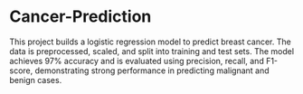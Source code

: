 # Cancer-Prediction
This project builds a logistic regression model to predict breast cancer. The data is preprocessed, scaled, and split into training and test sets. The model achieves 97% accuracy and is evaluated using precision, recall, and F1-score, demonstrating strong performance in predicting malignant and benign cases.
